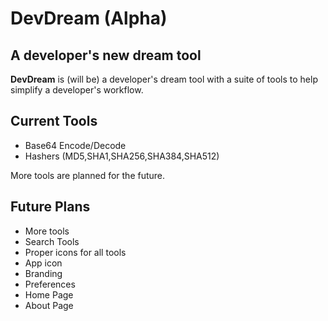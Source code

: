 #  DevDream (Alpha)
## A developer's new dream tool

**DevDream** is (will be) a developer's dream tool with a suite of tools to help simplify a developer's workflow.

## Current Tools
* Base64 Encode/Decode
* Hashers (MD5,SHA1,SHA256,SHA384,SHA512)

More tools are planned for the future.

## Future Plans
* More tools
* Search Tools
* Proper icons for all tools
* App icon
* Branding
* Preferences
* Home Page
* About Page
